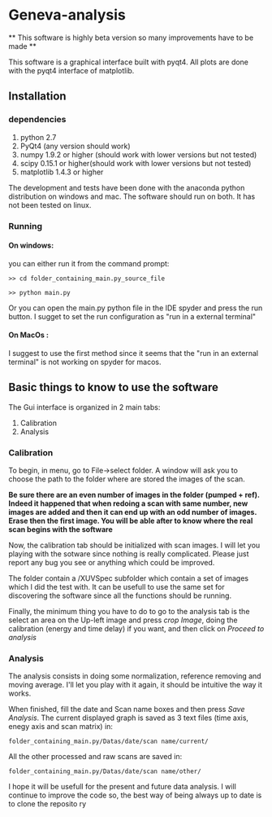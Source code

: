 # Geneva-analysis
** This software is highly beta version so many improvements have to be made **

This software is a graphical interface built with pyqt4. All plots are done with the pyqt4 interface of matplotlib.

## Installation
### dependencies
1. python 2.7
2. PyQt4 (any version should work)
3. numpy 1.9.2 or higher (should work with lower versions but not tested)
4. scipy 0.15.1 or higher(should work with lower versions but not tested)
5. matplotlib 1.4.3 or higher

The development and tests have been done with the anaconda python distribution on windows and mac. The software should run on both.
It has not been tested on linux.

### Running

#### On windows:
you can either run it from the command prompt:

``` 
>> cd folder_containing_main.py_source_file 
```

``` 
>> python main.py 
``` 

Or you can open the main.py python file in the IDE spyder and press the run button. 
I sugget to set the run configuration as "run in a external terminal"

#### On MacOs :
I suggest to use the first method since it seems that the "run in an external terminal" is not working on spyder for macos.

## Basic things to know to use the software

The Gui interface is organized in 2 main tabs:

1. Calibration
2. Analysis

### Calibration

To begin, in menu, go to File->select folder. A window will ask you to choose the path to the folder where 
are stored the images of the scan.

**Be sure there are an even number of images in the folder (pumped + ref). Indeed it happened that when 
redoing a scan with same number, new images are added and then it can end up with an odd number of images. 
Erase then the first image. You will be able after to know where the real scan begins with the software**

Now, the calibration tab should be initialized with scan images. I will let you playing with the sotware 
since nothing is really complicated. Please just report any bug you see or anything which could be improved.

The folder contain a /XUVSpec subfolder which contain a set of images which I did the test with. It can be 
usefull to use the same set for discovering the software since all the functions should be running.

Finally, the minimum thing you have to do to go to the analysis tab is the select an area on the Up-left image
and press *crop Image*, doing the calibration (energy and time delay) if you want, and then click on *Proceed to analysis*

### Analysis

The analysis consists in doing some normalization, reference removing and moving average. I'll let you play with it again,
it should be intuitive the way it works.

When finished, fill the date and Scan name boxes and then press *Save Analysis*. The current displayed graph is saved as
3 text files (time axis, enegy axis and scan matrix) in:

```
folder_containing_main.py/Datas/date/scan name/current/
```

All the other processed and raw scans are saved in:
```
folder_containing_main.py/Datas/date/scan name/other/
```

I hope it will be usefull for the present and future data analysis. I will continue to improve the code so, the best way of 
being always up to date is to clone the reposito ry



